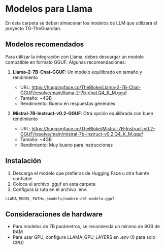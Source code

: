 # Modelos para Llama

En esta carpeta se deben almacenar los modelos de LLM que utilizará el proyecto TG-TheGuardian.

## Modelos recomendados

Para utilizar la integración con Llama, debes descargar un modelo compatible en formato GGUF. Algunas recomendaciones:

1. **Llama-2-7B-Chat-GGUF**: Un modelo equilibrado en tamaño y rendimiento
   - URL: https://huggingface.co/TheBloke/Llama-2-7B-Chat-GGUF/resolve/main/llama-2-7b-chat.Q4_K_M.gguf
   - Tamaño: ~4GB
   - Rendimiento: Bueno en respuestas generales

2. **Mistral-7B-Instruct-v0.2-GGUF**: Otra opción equilibrada con buen rendimiento
   - URL: https://huggingface.co/TheBloke/Mistral-7B-Instruct-v0.2-GGUF/resolve/main/mistral-7b-instruct-v0.2.Q4_K_M.gguf
   - Tamaño: ~4GB
   - Rendimiento: Muy bueno para instrucciones

## Instalación

1. Descarga el modelo que prefieras de Hugging Face u otra fuente confiable
2. Coloca el archivo .gguf en esta carpeta
3. Configura la ruta en el archivo .env:

```
LLAMA_MODEL_PATH=./models/nombre-del-modelo.gguf
```

## Consideraciones de hardware

- Para modelos de 7B parámetros, se recomienda un mínimo de 8GB de RAM
- Para usar GPU, configura LLAMA_GPU_LAYERS en .env (0 para solo CPU) 